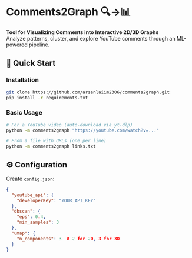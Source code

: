 # Comments2Graph 🔍→📊

**Tool for Visualizing Comments into Interactive 2D/3D Graphs**  
Analyze patterns, cluster, and explore YouTube comments through an ML-powered pipeline.

## 🚀 Quick Start

### Installation
```bash
git clone https://github.com/arsenlaiim2306/comments2graph.git
pip install -r requirements.txt
```

### Basic Usage
```bash
# For a YouTube video (auto-download via yt-dlp)
python -m comments2graph "https://youtube.com/watch?v=..."

# From a file with URLs (one per line)
python -m comments2graph links.txt
```

## ⚙️ Configuration
Create `config.json`:
```json
{
  "youtube_api": {
    "developerKey": "YOUR_API_KEY"
  },
  "dbscan": {
    "eps": 0.4,
    "min_samples": 3
  },
  "umap": {
    "n_components": 3  # 2 for 2D, 3 for 3D
  }
}
```